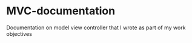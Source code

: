 # MVC-documentation
Documentation on model view controller that I wrote as part of my work objectives
